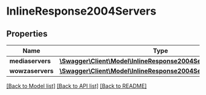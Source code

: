 # InlineResponse2004Servers

## Properties
Name | Type | Description | Notes
------------ | ------------- | ------------- | -------------
**mediaservers** | [**\Swagger\Client\Model\InlineResponse2004ServersMediaservers**](InlineResponse2004ServersMediaservers.md) |  | [optional] 
**wowzaservers** | [**\Swagger\Client\Model\InlineResponse2004ServersWowzaservers**](InlineResponse2004ServersWowzaservers.md) |  | [optional] 

[[Back to Model list]](../README.md#documentation-for-models) [[Back to API list]](../README.md#documentation-for-api-endpoints) [[Back to README]](../README.md)

